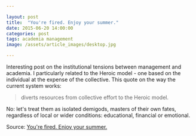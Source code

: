 ```yaml
---

layout: post
title:  "You're fired. Enjoy your summer."
date: 2015-06-20 14:00:00
categories: post
tags: academia management 
image: /assets/article_images/desktop.jpg

---
```


Interesting post on the institutional tensions between management and academia. I particularly related to the Heroic model - one based on the individual at the expense of the collective. This quote on the way the current system works:

>diverts resources from collective effort to the Heroic model.

No: let's treat them as isolated demigods, masters of their own fates, regardless of local or wider conditions: educational, financial or emotional.

Source: [You're fired. Enjoy your summer.](http://plashingvole.blogspot.co.uk/2015/06/youre-fired-enjoy-your-summer.html)
